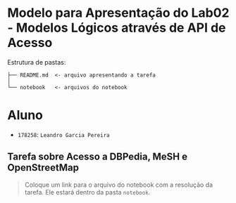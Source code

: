 # Modelo para Apresentação do Lab02 - Modelos Lógicos através de API de Acesso

Estrutura de pastas:

~~~
├── README.md  <- arquivo apresentando a tarefa
│
└── notebook   <- arquivos do notebook
~~~

# Aluno
* `178258`: `Leandro Garcia Pereira`

## Tarefa sobre Acesso a DBPedia, MeSH e OpenStreetMap

> Coloque um link para o arquivo do notebook com a resolução da tarefa. Ele estará dentro da pasta `notebook`.
